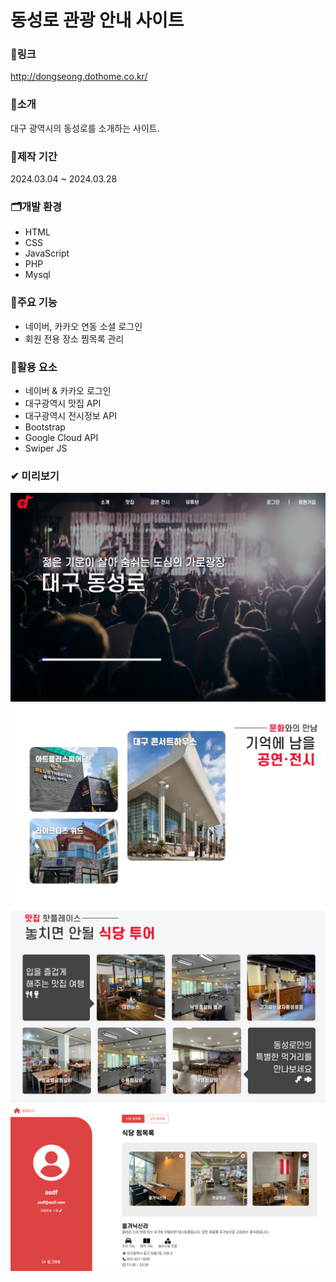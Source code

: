 # 동성로 관광 안내 사이트

### 🔗링크
http://dongseong.dothome.co.kr/

### 🔎소개
대구 광역시의 동성로를 소개하는 사이트.

### 📅제작 기간
2024.03.04 ~ 2024.03.28

### 🗂개발 환경
- HTML
- CSS
- JavaScript
- PHP
- Mysql

### 🎈주요 기능
- 네이버, 카카오 연동 소셜 로그인
- 회원 전용 장소 찜목록 관리

### 💾활용 요소
- 네이버 & 카카오 로그인
- 대구광역시 맛집 API
- 대구광역시 전시정보 API
- Bootstrap
- Google Cloud API
- Swiper JS
  
### ✔ 미리보기
![preview](./image/preview/preview1.png)
![preview](./image/preview/preview2.png)
![preview](./image/preview/preview3.png)
![preview](./image/preview/preview4.png)
